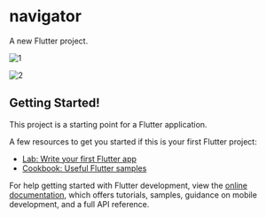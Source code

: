 # navigator

A new Flutter project.

![1](https://user-images.githubusercontent.com/99937213/230703066-9a3cc72a-5c86-4651-bf26-975622c68e74.jpg)

![2](https://user-images.githubusercontent.com/99937213/230703077-3ae179e6-4055-4fda-a5e4-4e8f4537ff88.jpg)

## Getting Started!


This project is a starting point for a Flutter application.

A few resources to get you started if this is your first Flutter project:

- [Lab: Write your first Flutter app](https://docs.flutter.dev/get-started/codelab)
- [Cookbook: Useful Flutter samples](https://docs.flutter.dev/cookbook)

For help getting started with Flutter development, view the
[online documentation](https://docs.flutter.dev/), which offers tutorials,
samples, guidance on mobile development, and a full API reference.
